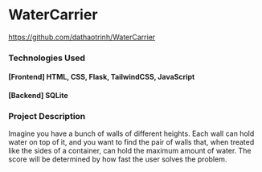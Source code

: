 # WaterCarrier
https://github.com/dathaotrinh/WaterCarrier

### Technologies Used
  #### [Frontend] HTML, CSS, Flask, TailwindCSS, JavaScript
  #### [Backend] SQLite

### Project Description

Imagine you have a bunch of walls of different heights. Each wall can hold water on top of it, and you want to find the pair of walls that, when treated like the sides of a container, can hold the maximum amount of water.
The score will be determined by how fast the user solves the problem.